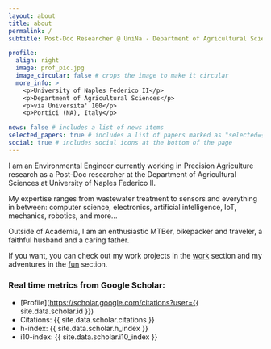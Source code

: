 ```yaml
---
layout: about
title: about
permalink: /
subtitle: Post-Doc Researcher @ UniNa - Department of Agricultural Sciences

profile:
  align: right
  image: prof_pic.jpg
  image_circular: false # crops the image to make it circular
  more_info: >
    <p>University of Naples Federico II</p>
    <p>Department of Agricultural Sciences</p>
    <p>via Universita' 100</p>
    <p>Portici (NA), Italy</p>

news: false # includes a list of news items
selected_papers: true # includes a list of papers marked as "selected={true}"
social: true # includes social icons at the bottom of the page
---
```


I am an Environmental Engineer currently working in Precision Agriculture research as a Post-Doc researcher at the Department of Agricultural Sciences at  University of Naples Federico II.

My expertise ranges from wastewater treatment to sensors and everything in between: computer science, electronics, artificial intelligence, IoT, mechanics, robotics, and more...

Outside of Academia, I am an enthusiastic MTBer, bikepacker and traveler, a faithful husband and a caring father.

If you want, you can check out my work projects in the [work](https://mcrimaldi.github.io/projects/#work) section and my adventures in the [fun](https://mcrimaldi.github.io/projects/#fun) section.

### Real time metrics from Google Scholar:
* [Profile](https://scholar.google.com/citations?user={{ site.data.scholar.id }})
* Citations: {{ site.data.scholar.citations }}
* h-index: {{ site.data.scholar.h_index }}
* i10-index: {{ site.data.scholar.i10_index }}
